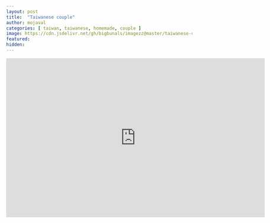```yaml
---
layout: post
title:  "Taiwanese couple"
author: mojaval
categories: [ taiwan, taiwanese, homemade, couple ]
image: https://cdn.jsdelivr.net/gh/bigbunals/imagezz@master/taiwanese-couple___2e37be3e9a53a6ee3ff14b43c665b81f2e048a3f.mp4.jpg
featured: 
hidden: 
---
```


<iframe src="https://openload.co/embed/IF0PbRQOIE8/taiwanese-couple___2e37be3e9a53a6ee3ff14b43c665b81f2e048a3f.mp4" scrolling="no" frameborder="0" width="700" height="430" allowfullscreen="true" webkitallowfullscreen="true" mozallowfullscreen="true"></iframe>